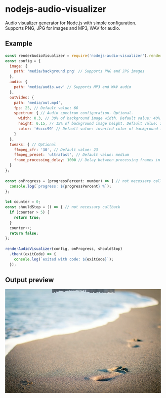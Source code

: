 # nodejs-audio-visualizer
Audio visualizer generator for Node.js with simple configuration.  
Supports PNG, JPG for images and MP3, WAV for audio.

## Example
```javascript
const renderAudioVisualizer = require('nodejs-audio-visualizer').renderAudioVisualizer;
const config = {
  image: {
    path: 'media/background.png' // Supports PNG and JPG images
  },
  audio: {
    path: 'media/audio.wav' // Supports MP3 and WAV audio
  },
  outVideo: {
    path: 'media/out.mp4',
    fps: 25, // Default value: 60
    spectrum: { // Audio spectrum configuration. Optional.
      width: 0.3, // 30% of background image width. Default value: 40%. Also you can use absolute values. For example, value 300 for 300 pixels width.
      height: 0.15, // 15% of background image height. Default value: 10%. Also you can use absolute values. For example, value 300 for 300 pixels height.
      color: '#cccc99' // Default value: inverted color of background image
    }
  },
  tweaks: { // Optional
    ffmpeg_cfr: '30', // Default value: 23
    ffmpeg_preset: 'ultrafast', // Default value: medium
    frame_processing_delay: 1000 // Delay between processing frames in milliseconds
  }
};

const onProgress = (progressPercent: number) => { // not necessary callback
  console.log(`progress: ${progressPercent} %`);
};

let counter = 0;
const shouldStop = () => { // not necessary callback
  if (counter > 5) {
    return true;
  }
  counter++;
  return false;
};

renderAudioVisualizer(config, onProgress, shouldStop)
  .then((exitCode) => {
    console.log(`exited with code: ${exitCode}`);
  });
```

## Output preview
![frame of output video](example/media/out-sample.png)
